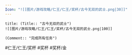 ```yaml
---
Icon: "![[图片/游戏攻略/仁王/仁王/奖杯/古今无双的武士.png|30]]"
---
```

```ad-common-gold-trophy
title: (Title:: "古今无双的武士")
![[图片/游戏攻略/仁王/仁王/奖杯/古今无双的武士.png|100]]

(Comment:: "完成所有任务")
```

#仁王/仁王/奖杯 #奖杯 #奖杯/金

